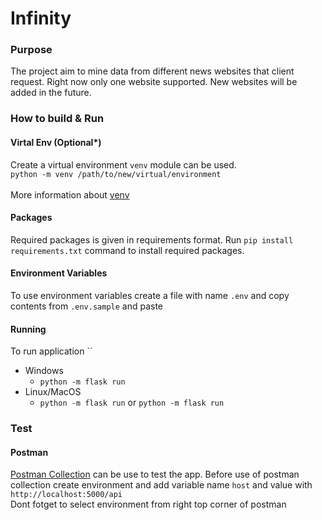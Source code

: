 # Infinity
### Purpose
The project aim to mine data from different news websites that client request. Right now only one website supported. New websites will be added in the future.

### How to build & Run

#### Virtal Env (Optional*)
Create a virtual environment `venv` module can be used.\
`python -m venv /path/to/new/virtual/environment`\
\
More information about [venv](https://docs.python.org/3/library/venv.html)

#### Packages
Required packages is given in requirements format.
Run `pip install requirements.txt` command to install required packages.

#### Environment Variables
To use environment variables create a file with name `.env` and copy contents from `.env.sample` and paste 

#### Running
To run application ``
- Windows
    - `python -m flask run`
- Linux/MacOS
    - `python -m flask run` or `python -m flask run`

### Test

#### Postman
[Postman Collection](https://api.postman.com/collections/6250379-b76db229-bfcc-4992-ba7b-395808d1001e?access_key=PMAT-01H5K44RVW2SBA0Q3BPSGNXJNK) can be use to test the app.
Before use of postman collection create environment and add variable name `host` and value with `http://localhost:5000/api`\
Dont fotget to select environment from right top corner of postman